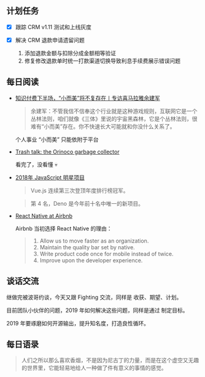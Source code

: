## 计划任务

- [x] 跟踪 CRM v1.11 测试和上线灰度

- [x] 解决 CRM 退款申请遗留问题

  1. 添加退款金额与扣除分成金额相等验证
  2. 修复修改退款单时统一打款渠道切换导致利息手续费展示错误问题

## 每日阅读

- [知识付费下半场，“小而美”将不复存在丨专访喜马拉雅余建军](https://www.yuque.com/lexiansheng/fbtsg1/od0v26)

  > 余建军：不管我信不信奉这个行业就是这种游戏规则，互联网它是一个丛林法则，咱们就像《三体》里说的宇宙黑森林，它是个丛林法则，很难有“小而美”存在。你不快速长大可能就和你没什么关系了。

  个人事业 “小而美” 只能依附于平台

- [Trash talk: the Orinoco garbage collector](https://v8.dev/blog/trash-talk)

  看完了，没看懂 💀

- [2018年 JavaScript 明星项目](https://risingstars.js.org/2018/zh/)

  > Vue.js 连续第三次登顶年度排行榜冠军。

  > 第 4 名，Deno 是今年前十名中唯一的新项目。

- [React Native at Airbnb](https://medium.com/airbnb-engineering/react-native-at-airbnb-f95aa460be1c)

  Airbnb 当初选择 React Native 的理由：  
  > 1. Allow us to move faster as an organization.  
  > 2. Maintain the quality bar set by native.  
  > 3. Write product code once for mobile instead of twice.  
  > 4. Improve upon the developer experience.

## 谈话交流

继做完被波哥约谈，今天又跟 Fighting 交流，同样是 收获、期望、计划。

目前团队小伙伴的问题，2019 年如何解决这些问题，同样是通过 制定目标。

2019 年要琢磨如何开源输出，提升知名度，打造良性循环。

## 每日语录

> 人们之所以那么喜欢香烟，不是因为尼古丁的力量，而是在这个虚空又无趣的世界里，它能轻易地给人一种做了件有意义的事情的感觉。
